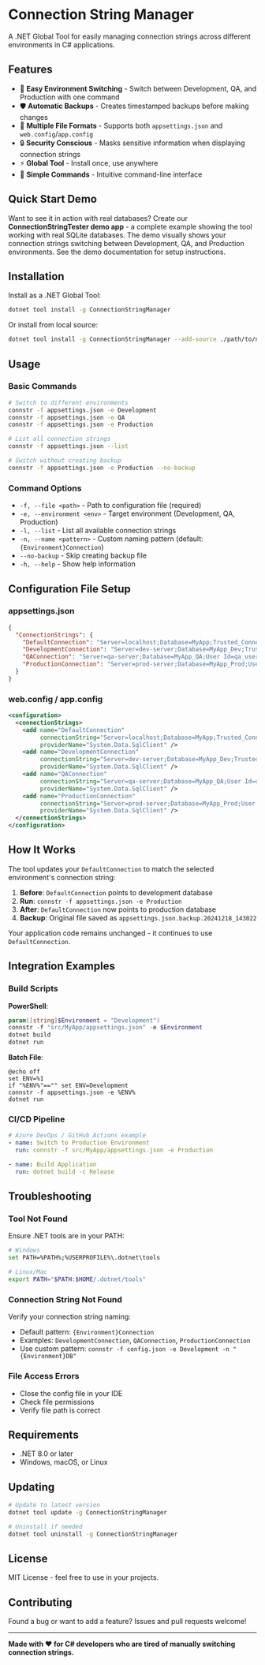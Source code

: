 ﻿# Connection String Manager

A .NET Global Tool for easily managing connection strings across different environments in C# applications.

## Features

- 🔄 **Easy Environment Switching** - Switch between Development, QA, and Production with one command
- 🛡️ **Automatic Backups** - Creates timestamped backups before making changes
- 📁 **Multiple File Formats** - Supports both `appsettings.json` and `web.config`/`app.config`
- 🔒 **Security Conscious** - Masks sensitive information when displaying connection strings
- ⚡ **Global Tool** - Install once, use anywhere
- 🎯 **Simple Commands** - Intuitive command-line interface

## Quick Start Demo

Want to see it in action with real databases? Create our **ConnectionStringTester demo app** - a complete example showing the tool working with real SQLite databases. The demo visually shows your connection strings switching between Development, QA, and Production environments. See the demo documentation for setup instructions.

## Installation

Install as a .NET Global Tool:

```bash
dotnet tool install -g ConnectionStringManager
```

Or install from local source:

```bash
dotnet tool install -g ConnectionStringManager --add-source ./path/to/nupkg
```

## Usage

### Basic Commands

```bash
# Switch to different environments
connstr -f appsettings.json -e Development
connstr -f appsettings.json -e QA
connstr -f appsettings.json -e Production

# List all connection strings
connstr -f appsettings.json --list

# Switch without creating backup
connstr -f appsettings.json -e Production --no-backup
```

### Command Options

- `-f, --file <path>` - Path to configuration file (required)
- `-e, --environment <env>` - Target environment (Development, QA, Production)
- `-l, --list` - List all available connection strings
- `-n, --name <pattern>` - Custom naming pattern (default: `{Environment}Connection`)
- `--no-backup` - Skip creating backup file
- `-h, --help` - Show help information

## Configuration File Setup

### appsettings.json

```json
{
  "ConnectionStrings": {
    "DefaultConnection": "Server=localhost;Database=MyApp;Trusted_Connection=true;",
    "DevelopmentConnection": "Server=dev-server;Database=MyApp_Dev;Trusted_Connection=true;",
    "QAConnection": "Server=qa-server;Database=MyApp_QA;User Id=qa_user;Password=qa_pass;",
    "ProductionConnection": "Server=prod-server;Database=MyApp_Prod;User Id=prod_user;Password=secure_pass;"
  }
}
```

### web.config / app.config

```xml
<configuration>
  <connectionStrings>
    <add name="DefaultConnection" 
         connectionString="Server=localhost;Database=MyApp;Trusted_Connection=true;" 
         providerName="System.Data.SqlClient" />
    <add name="DevelopmentConnection" 
         connectionString="Server=dev-server;Database=MyApp_Dev;Trusted_Connection=true;" 
         providerName="System.Data.SqlClient" />
    <add name="QAConnection" 
         connectionString="Server=qa-server;Database=MyApp_QA;User Id=qa_user;Password=qa_pass;" 
         providerName="System.Data.SqlClient" />
    <add name="ProductionConnection" 
         connectionString="Server=prod-server;Database=MyApp_Prod;User Id=prod_user;Password=secure_pass;" 
         providerName="System.Data.SqlClient" />
  </connectionStrings>
</configuration>
```

## How It Works

The tool updates your `DefaultConnection` to match the selected environment's connection string:

1. **Before**: `DefaultConnection` points to development database
2. **Run**: `connstr -f appsettings.json -e Production`  
3. **After**: `DefaultConnection` now points to production database
4. **Backup**: Original file saved as `appsettings.json.backup.20241218_143022`

Your application code remains unchanged - it continues to use `DefaultConnection`.

## Integration Examples

### Build Scripts

**PowerShell**:
```powershell
param([string]$Environment = "Development")
connstr -f "src/MyApp/appsettings.json" -e $Environment
dotnet build
dotnet run
```

**Batch File**:
```batch
@echo off
set ENV=%1
if "%ENV%"=="" set ENV=Development
connstr -f appsettings.json -e %ENV%
dotnet run
```

### CI/CD Pipeline

```yaml
# Azure DevOps / GitHub Actions example
- name: Switch to Production Environment
  run: connstr -f src/MyApp/appsettings.json -e Production

- name: Build Application  
  run: dotnet build -c Release
```

## Troubleshooting

### Tool Not Found
Ensure .NET tools are in your PATH:
```bash
# Windows
set PATH=%PATH%;%USERPROFILE%\.dotnet\tools

# Linux/Mac  
export PATH="$PATH:$HOME/.dotnet/tools"
```

### Connection String Not Found
Verify your connection string naming:
- Default pattern: `{Environment}Connection` 
- Examples: `DevelopmentConnection`, `QAConnection`, `ProductionConnection`
- Use custom pattern: `connstr -f config.json -e Development -n "{Environment}DB"`

### File Access Errors
- Close the config file in your IDE
- Check file permissions
- Verify file path is correct

## Requirements

- .NET 8.0 or later
- Windows, macOS, or Linux

## Updating

```bash
# Update to latest version
dotnet tool update -g ConnectionStringManager

# Uninstall if needed
dotnet tool uninstall -g ConnectionStringManager
```

## License

MIT License - feel free to use in your projects.

## Contributing

Found a bug or want to add a feature? Issues and pull requests welcome!

---

**Made with ❤️ for C# developers who are tired of manually switching connection strings.**